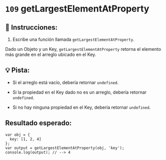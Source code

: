 # `109` getLargestElementAtProperty

## 📝 Instrucciones:

1. Escribe una función llamada `getLargestElementAtProperty`.

Dado un Objeto y un Key, `getLargestElementAtProperty` retorna el elemento más grande en el arreglo ubicado en el Key.

## 💡 Pista:

* Si el arreglo está vacío, debería retornar `undefined`.

* Si la propiedad en el Key dado no es un arreglo, debería retornar `undefined`.

* Si no hay ninguna propiedad en el Key, debería retornar `undefined`.

## Resultado esperado:

```Js
var obj = {
  key: [1, 2, 4]
};
var output = getLargestElementAtProperty(obj, 'key');
console.log(output); // --> 4
```